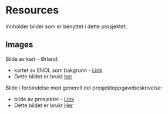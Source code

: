 # Resources
Innholder bilder som er benyttet i dette prosjektet.

## Images 

Bilde av kart - Ørland: 
- kartet av ENOL som bakgrunn - [Link](./images/ENOL_kart.png)
- Dette bildet er brukt [her](../notebooks/05_visualisering.ipynb) 

Bilde i forbindelse med generell del prosjektoppgavebeskrivelse: 
- bilde av prosjektet - [Link](./images/project.png)
- Dette bildet er brukt [Her](../docs/tasks/mappe_generell_del.md)